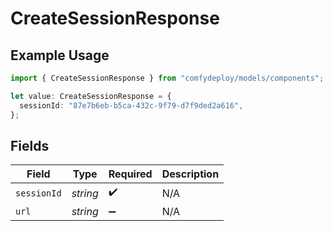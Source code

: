 # CreateSessionResponse

## Example Usage

```typescript
import { CreateSessionResponse } from "comfydeploy/models/components";

let value: CreateSessionResponse = {
  sessionId: "87e7b6eb-b5ca-432c-9f79-d7f9ded2a616",
};
```

## Fields

| Field              | Type               | Required           | Description        |
| ------------------ | ------------------ | ------------------ | ------------------ |
| `sessionId`        | *string*           | :heavy_check_mark: | N/A                |
| `url`              | *string*           | :heavy_minus_sign: | N/A                |